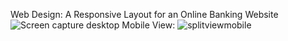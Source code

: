 Web Design: A Responsive Layout for an Online Banking Website
![Screen capture desktop](https://user-images.githubusercontent.com/63796776/190170688-380df0b5-d471-47e8-a2b3-3f1b2ffbfd88.png)
Mobile View:
![splitviewmobile](https://user-images.githubusercontent.com/63796776/190170580-4b49f582-96f6-4108-acaf-a1501cf773b1.png)
